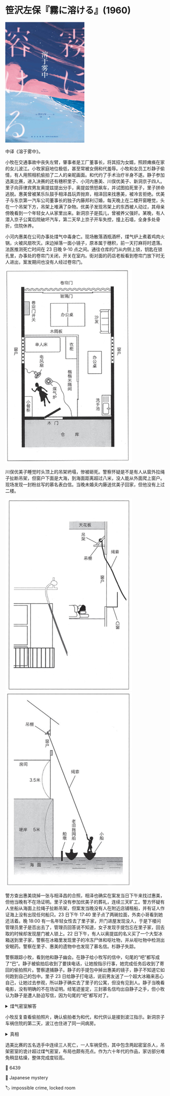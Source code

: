# 笹沢左保『霧に溶ける』(1960)

<img src=images/1960_cover.jpg width=250/>

中译《溶于雾中》。

小牧在交通事故中丧失左臂，肇事者是工厂董事长，将其招为女婿，照顾瘫痪在家的女儿波江。小牧家庭地位极低，甚至常被女佣和代羞辱。小牧和女员工杉静子偷情，有人用照相机偷拍了二人的亲昵画面。和代约了手术治疗半身不遂。静子参加选美比赛，进入决赛的还有穗积里子、小河内惠美、川俣优美子、新洞京子四人。里子向菲律宾男友奥提兹提出分手，奥提兹愤怒飙车，并试图掐死里子，里子拼命逃脱。惠美曾被某乐队鼓手相泽昌玩弄抛弃，相泽回来找惠美，被冷言拒绝。优美子与东京第一汽车公司董事长的独子内藤邦利订婚，每天晚上在二楼开窗睡觉，头在一个吊架下方，吊架上堆满了杂物。优美子发现吊架上的东西被人动过，其母亲傍晚看到一个年轻女人从家里出来。新洞京子是孤儿，曾被养父强奸。某晚，有人潜入京子公寓后院破坏汽车，第二天早上京子开车失控，撞上石墙，全身多处骨折，住院休养。

小河内惠美在公司办事处煤气中毒身亡。现场散落酒瓶酒杯，煤气炉上煮着鸡肉火锅，火被风扇吹灭。床边掉落一面小镜子，原本属于穗积，前一天打麻将时遗落。法医推测死亡时间在 23 日晚 9-10 点之间。通往仓库的门从内侧上锁，钥匙在锁孔里，办事处的卷帘门关闭，开关在室内。街对面的药店老板看到卷帘门放下时无人进出，案发期间也没有人经过卷帘门。

<img src=images/1960_office.jpg width=400/>

川俣优美子睡觉时头顶上的吊架坍塌，惨被砸死。警察怀疑是不是有人从窗外拉绳子扯断吊架，但窗户下面是大海，到海面距离超过八米，没人能从外面爬上窗户。现场发现一封粉丝写的慕名表白信。当晚未婚夫内藤送优美子回家，但他没有上过二楼。

<img src=images/1960_shelf.jpg width=400/>
<img src=images/1960_pull_shelf.jpg width=400/>

警方查出惠美烧掉一张与相泽昌的合照，相泽也确实在案发当日下午来找过惠美，但他当晚有不在场证明。里子没有参加优美子的葬礼，连续三天旷工。警方怀疑有人坐船从海面上拉绳子扯断吊架，但案发当晚没有人在附近店铺租船，并有证人作证海上没有出现任何船只。23 日下午 17:40 里子点了两碗拉面，外卖小哥看到她还活着。晚 18:00 有一名年轻女性去了里子家，开门进屋发现没人，于是下楼问管理员里子是否出去了，管理员回答说不知道，女子发现手提包忘在里子家，回去取的时候却发现屋门被人锁上。22 日下午，有人以奥提兹的名义买了一个大型冰箱送到里子家，警察在冰箱里发现里子的冷冻尸体和呕吐物，并从呕吐物中检测出安眠药。警察在里子、惠美的遗物中也发现了慕名信。杉静子失踪。

警察跟踪小牧，看到他和静子幽会。在静子给小牧写的信中，句尾的“吧”都写成了“巴”。静子被偷拍后收到了要挟电话，让她按指示行事，她完成任务后收到了寄回的偷拍照片。警察逮捕静子。静子的手提包中掉出惠美的镜子，静子不知道它如何跑到自己的包中。里子 23 日给静子打电话，说前男友送了一个超大冰箱来恶心自己，让她过去参观，所以静子确实去了里子的公寓，但没有见到人。静子当晚看电影，没有明确的不在场证明。经笔迹鉴定，三封慕名信均出自静子之手，但小牧认为静子是遭人胁迫写信，因为句尾的“吧”都写对了。

<details><summary>煤气密室解答</summary>
犯人让惠美昏睡，关闭门窗，进入仓库，拉下电闸，回到办事处，从内侧锁上木门，按下电风扇的开关，并把卷帘门的开关扳到“关闭”。凶手从正面的玻璃门走出办事处，由外侧将门关上，再穿过建筑旁的小巷来到仓库背后，经后门进到仓库内，合上电闸。电力恢复，电风扇开始工作，卷帘门徐徐降下。（伏线：石英钟慢了五分钟。）

<img src=images/1960_outage.jpg width=400/>
</details>

小牧反复查看偷拍照片，确认偷拍者为和代，和代供认是接到波江指示。新洞京子车祸住院的第二天，波江也住进了同一间病房。

<details><summary>真相</summary>
小河内惠美、川俣优美子、穗积里子三人 <b>循环杀人</b>：

* 小河内惠美于 17:30 造访了穗积里子的公寓，杀死里子并藏尸冰箱，正好杉静子来访，于是她躲进洗手间。静子发现屋里没人，便把手提包留在桌子上，下楼去找公寓管理员。惠美从卫生间出来，摸出镜子检查仪容，悚然发现镜子是里子的物品，便塞入桌上的手提包，锁上门离去。
* 川俣优美子灌醉小河内惠美，布置完煤气密室之后打车回家，于 21:30 到家。
* 穗积里子白天潜入川俣优美子的房间，把一根绳子用钩子挂在吊架上，另一头拴上一块废铁坠子，丢出窗外。接着她租了一艘小船，来到窗下，把之前丢下的绳索拴在一艘老旧拖网船的座板上，并特意留出了一些富余，将小船划回租船店。晚上 10 点退潮，水位下降一米，拖网船的重量全部施加在吊架上，将其拽下。钩子从吊架上滑落，与绳索一起沉入海里。

新洞京子和小牧波江在医院合谋，教唆三人循环杀人。她们以偷拍照片相要挟，逼迫杉静子抄写了三封慕名信，交给三人留在杀人现场。新洞京子的车祸是杉静子动了手脚。
</details>

选美比赛的五名选手中连续三人死亡，一人车祸受伤，其中包含两起密室杀人，吊架密室的诡计超过煤气密室，布局也颇有亮点。作为六十年代的作品，家访部分难免稍显枯燥，整体完成度较高。

:link: 6439

:file_folder: Japanese mystery

:label: impossible crime, locked room
